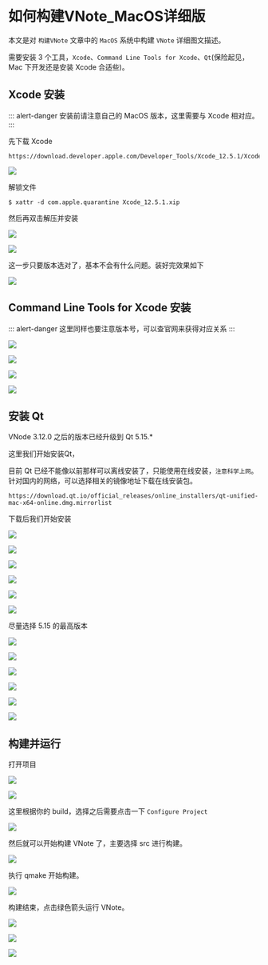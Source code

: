 # 如何构建VNote_MacOS详细版

本文是对 `构建VNote` 文章中的 `MacOS` 系统中构建 `VNote` 详细图文描述。

需要安装 3 个工具，`Xcode`、`Command Line Tools for Xcode`、`Qt`(保险起见，Mac 下开发还是安装 Xcode 合适些)。

## Xcode 安装

::: alert-danger
安装前请注意自己的 MacOS 版本，这里需要与 Xcode 相对应。
:::

先下载 Xcode

```
https://download.developer.apple.com/Developer_Tools/Xcode_12.5.1/Xcode_12.5.1.xip
```

![](vx_images/505275313615304.png)

解锁文件

```
$ xattr -d com.apple.quarantine Xcode_12.5.1.xip
```

然后再双击解压并安装

![](vx_images/209106036941055.png)

![](vx_images/269516200889459.png)

这一步只要版本选对了，基本不会有什么问题。装好完效果如下

![](vx_images/597534529576101.png)

## Command Line Tools for Xcode 安装

::: alert-danger
这里同样也要注意版本号，可以查官网来获得对应关系
:::

![](vx_images/486355328122579.png)

![](vx_images/543005076936923.png)

![](vx_images/10174886807109.png)

![](vx_images/86265918901249.png)

## 安装 Qt

VNode 3.12.0 之后的版本已经升级到 Qt 5.15.*

这里我们开始安装Qt，

目前 Qt 已经不能像以前那样可以离线安装了，只能使用在线安装，`注意科学上网`。针对国内的网络，可以选择相关的镜像地址下载在线安装包。

```
https://download.qt.io/official_releases/online_installers/qt-unified-mac-x64-online.dmg.mirrorlist
```

下载后我们开始安装

![](vx_images/225744914522789.png)

![](vx_images/365535925648625.png)


![](vx_images/471535972549165.png)

![](vx_images/548726460751567.png)

![](vx_images/23776093356331.png)

![](vx_images/112155921114757.png)

尽量选择 5.15 的最高版本

![](vx_images/232276704777387.png)


![](vx_images/499116959148212.png)


![](vx_images/586136381748241.png)


![](vx_images/103646998002513.png)


![](vx_images/233065560242790.png)


![](vx_images/345975837157603.png)


## 构建并运行

打开项目

![](vx_images/297266424524505.png)

![](vx_images/23317058250555.png)

这里根据你的 build，选择之后需要点击一下 `Configure Project`

![](vx_images/37426953876998.png)

然后就可以开始构建 VNote 了，主要选择 src 进行构建。

![](vx_images/269827387097046.png)

执行 qmake 开始构建。

![](vx_images/368765675938748.png)

构建结束，点击绿色箭头运行 VNote。

![](vx_images/444947164734198.png)


![](vx_images/534377269654293.png)



![](vx_images/74686053636765.png)